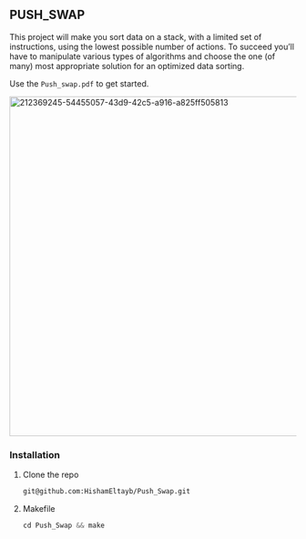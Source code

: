 <!-- Improved compatibility of back to top link: See: https://github.com/othneildrew/Best-README-Template/pull/73 -->
<a name="readme-top"></a>
<!--

<!-- ABOUT THE PROJECT -->
## PUSH_SWAP

This project will make you sort data on a stack, with a limited set of instructions, using
the lowest possible number of actions. To succeed you’ll have to manipulate various types of algorithms and choose the one (of many) most appropriate solution for an optimized data sorting.

Use the `Push_swap.pdf` to get started.


<img width="597" alt="212369245-54455057-43d9-42c5-a916-a825ff505813" src="https://github.com/Hisham042/Push_Swap/assets/155056739/3eb9cee6-106d-4879-9a80-71a040d2c49f">



### Installation


1. Clone the repo
   ```sh
   git@github.com:HishamEltayb/Push_Swap.git
   ```
2. Makefile
   ```js
   cd Push_Swap && make
   ```

